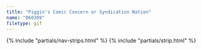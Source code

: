 ```yaml
---
title: "Piggin's Comic Concern or Syndication Nation"
name: "060309"
filetype: gif
---
```


{% include "partials/nav-strips.html" %}
{% include "partials/strip.html" %}